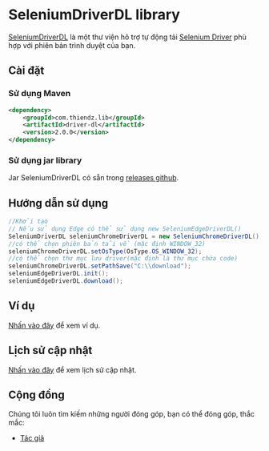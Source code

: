 # SeleniumDriverDL library

[SeleniumDriverDL](https://github.com/PhamHuyThien/driver-dl) là một thư viện hô trợ tự động tải [Selenium Driver](https://www.selenium.dev/documentation/webdriver/) phù hợp với phiên bản trình duyệt của bạn.

## Cài đặt

### Sử dụng Maven

```xml
<dependency>
    <groupId>com.thiendz.lib</groupId>
    <artifactId>driver-dl</artifactId>
    <version>2.0.0</version>
</dependency>
```

### Sử dụng jar library

Jar SeleniumDriverDL có sẵn trong [releases github](https://github.com/PhamHuyThien/driver-dl/releases).

## Hướng dẫn sử dụng

```java
//Khởi tạo
// Nếu sử dụng Edge có thể sử dụng new SeleniumEdgeDriverDL()
SeleniumDriverDL seleniumChromeDriverDL = new SeleniumChromeDriverDL();
//có thể chọn phiên bản tải về (mặc định WINDOW_32)
seleniumChromeDriverDL.setOsType(OsType.OS_WINDOW_32);
//có thể chọn thư mục lưu driver(mặc định là thư mục chứa code)
seleniumChromeDriverDL.setPathSave("C:\\download");
seleniumEdgeDriverDL.init();
seleniumEdgeDriverDL.download();
```

## Ví dụ
[Nhấn vào đây](https://github.com/PhamHuyThien/driver-dl/blob/master/src/main/java/com/thiendz/lib/driverdl/example/SeleniumDownloadExam.java) để xem ví dụ.

## Lịch sử cập nhật
[Nhấn vào đây](https://github.com/PhamHuyThien/driver-dl/blob/master/change-log.md) để xem lịch sử cập nhật.

## Cộng đồng

Chúng tôi luôn tìm kiếm những người đóng góp, bạn có thể đóng góp, thắc mắc:

- [Tác giả](https://fb.com/thiendz.systemerror)